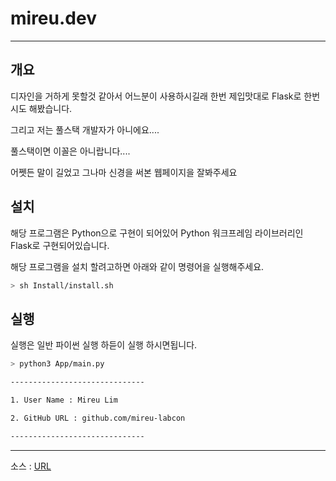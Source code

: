 # mireu.dev

---
## 개요

디자인을 거하게 못할것 같아서 어느분이 사용하시길래 한번 제입맛대로 Flask로 한번시도 해봤습니다.

그리고 저는 풀스택 개발자가 아니에요....

풀스택이면 이꼴은 아니랍니다....

어쩻든 말이 길었고 그나마 신경을 써본 웹페이지을 잘봐주세요


## 설치 

해당 프로그램은 Python으로 구현이 되어있어 Python 워크프레임 라이브러리인 Flask로 구현되어있습니다.

해당 프로그램을 설치 할려고하면 아래와 같이 명령어을 실행해주세요.

```bash
> sh Install/install.sh
```

## 실행

실행은 일반 파이썬 실행 하듣이 실행 하시면됩니다.

```bash
> python3 App/main.py

------------------------------

1. User Name : Mireu Lim

2. GitHub URL : github.com/mireu-labcon

------------------------------
```

---

소스 : [URL](https://github.com/kangyoolee/kangyoo.kr)